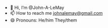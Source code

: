 - 👋 Hi, I’m @John-A-LeMay
- 📫 How to reach me johnalemay@gmail.com
- 😄 Pronouns: He/him They/them

<!---
John-A-LeMay/John-A-LeMay is a ✨ special ✨ repository because its `README.md` (this file) appears on your GitHub profile.
You can click the Preview link to take a look at your changes.
--->
